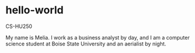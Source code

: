 # hello-world
CS-HU250

My name is Melia. I work as a business analyst by day, and I am a computer science student at Boise State University and an aerialist by night.
